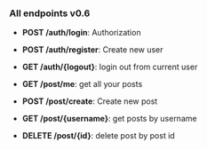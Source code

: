 ### All endpoints v0.6

- **POST /auth/login**: Authorization 
- **POST /auth/register**: Create new user
- **GET /auth/{logout}**: login out from current user

- **GET /post/me**: get all your posts
- **POST /post/create**: Create new post
- **GET /post/{username}**: get posts by username
- **DELETE /post/{id}**: delete post by post id

